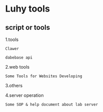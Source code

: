 # Luhy tools
## script or tools

1.tools

```
Clawer

dabebase api
```

2.web tools

```
Some Tools for Websites Developing
```
3.others

4.server operation
```
Some SOP & help document about lab server
```